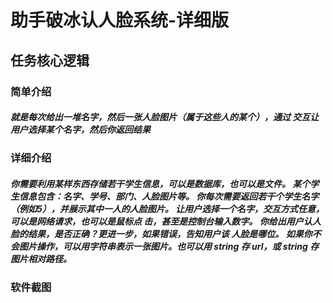 # 助手破冰认人脸系统-详细版

## 任务核心逻辑

### 简单介绍

##### 		就是每次给出一堆名字，然后一张人脸图片（属于这些人的某个），通过 交互让用户选择某个名字，然后你返回结果

### 详细介绍

##### 		你需要利用某样东西存储若干学生信息，可以是数据库，也可以是文件。 某个学生信息包含：名字、学号、部门、人脸图片等。 你每次需要返回若干个学生名字（例如5），并展示其中一人的人脸图片。 让用户选择一个名字，交互方式任意，可以是网络请求，也可以是鼠标点 击，甚至是控制台输入数字。 你给出用户认人脸的结果，是否正确？更进一步，如果错误，告知用户该 人脸是哪位。 如果你不会图片操作，可以用字符串表示一张图片。也可以用 string 存 url，或 string 存图片相对路径。

### 软件截图





